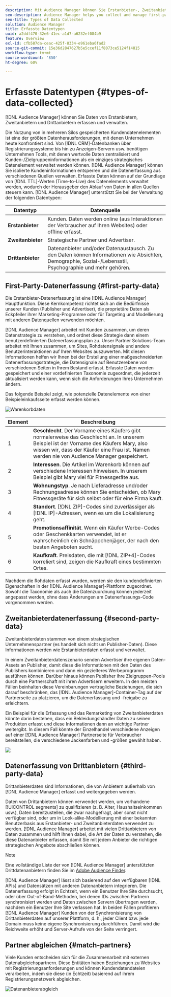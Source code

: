 ```yaml
---
description: Mit Audience Manager können Sie Erstanbieter-, Zweitanbieter- und Drittanbieterdaten erfassen und verwalten.
seo-description: Audience Manager helps you collect and manage first-party, second-party, and third-party data.
seo-title: Types of Data Collected
solution: Audience Manager
title: Erfasste Datentypen
uuid: a2ddf470-32e6-41ec-a1d7-a6232ef084b9
feature: Overview
exl-id: cfb587da-ceac-425f-8334-e961eba6fad2
source-git-commit: 15e36d2847627b5e5ccef11f8073ce5124f14815
workflow-type: tm+mt
source-wordcount: '850'
ht-degree: 60%

---
```


# Erfasste Datentypen {#types-of-data-collected}

[!DNL Audience Manager] können Sie Daten von Erstanbietern, Zweitanbietern und Drittanbietern erfassen und verwalten.

Die Nutzung von in mehreren Silos gespeicherten Kundendatenelementen ist eine der größten Datenherausforderungen, mit denen Unternehmen heute konfrontiert sind. Von [!DNL CRM]-Datenbanken über Registrierungssysteme bis hin zu Anzeigen-Servern usw. benötigen Unternehmen Tools, mit denen wertvolle Daten zentralisiert und Kunden-/Zielgruppeninformationen als ein einziges strategisches Datenelement verwaltet werden können. [!DNL Audience Manager] können Sie isolierte Kundeninformationen entsperren und die Datenerfassung aus verschiedenen Quellen verwalten. Erfasste Daten können auf der Grundlage von [!DNL TTL]-Werten (Time-to-Live) des Datenelements verwaltet werden, wodurch der Herausgeber den Ablauf von Daten in allen Quellen steuern kann. [!DNL Audience Manager] unterstützt Sie bei der Verwaltung der folgenden Datentypen:

| Datentyp | Datenquelle |
|---|---|
| **Erstanbieter** | Kunden. Daten werden online (aus Interaktionen der Verbraucher auf Ihren Websites) oder offline erfasst. |
| **Zweitanbieter** | Strategische Partner und Advertiser. |
| **Drittanbieter** | Datenanbieter und/oder Datenaustausch. Zu den Daten können Informationen wie Absichten, Demographie, Sozial-/Lebensstil, Psychographie und mehr gehören. |

## First-Party-Datenerfassung {#first-party-data}

Die Erstanbieter-Datenerfassung ist eine [!DNL Audience Manager] Hauptfunktion. Diese Kernkompetenz richtet sich an die Bedürfnisse unserer Kunden (Publisher und Advertiser), die proprietäre Daten als Eckpfeiler ihrer Marketing-Programme oder für Targeting und Modellierung mit anderen Datenquellen verwenden möchten.

[!DNL Audience Manager] arbeitet mit Kunden zusammen, um deren Datenstrategie zu verstehen, und ordnet diese Strategie dann einem benutzerdefinierten Datenerfassungsplan zu. Unser Partner Solutions-Team arbeitet mit Ihnen zusammen, um Sites, Rohdatensignale und andere Benutzerinteraktionen auf Ihren Websites auszuwerten. Mit diesen Informationen helfen wir Ihnen bei der Erstellung einer maßgeschneiderten Datenerfassungsstrategie, die Datensignale auf Benutzerebene von verschiedenen Seiten in Ihrem Bestand erfasst. Erfasste Daten werden gespeichert und einer vordefinierten Taxonomie zugeordnet, die jederzeit aktualisiert werden kann, wenn sich die Anforderungen Ihres Unternehmen ändern.

Das folgende Beispiel zeigt, wie potenzielle Datenelemente von einer Beispieleinkaufsseite erfasst werden können.

![Warenkorbdaten](assets/shopping-cart-data.png)

| Element | Beschreibung |
|---|---|
| 1 | **Geschlecht**. Der Vorname eines Käufers gibt normalerweise das Geschlecht an. In unserem Beispiel ist der Vorname des Käufers Mary, also wissen wir, dass der Käufer eine Frau ist. Namen werden nie von Audience Manager gespeichert. |
| 2 | **Interessen**. Die Artikel im Warenkorb können auf verschiedene Interessen hinweisen. In unserem Beispiel gibt Mary viel für Fitnessgeräte aus. |
| 3 | **Wohnungstyp**. Je nach Lieferadresse und/oder Rechnungsadresse können Sie entscheiden, ob Mary Fitnessgeräte für sich selbst oder für eine Firma kauft. |
| 4 | **Standort**. [!DNL ZIP]-Codes sind zuverlässiger als [!DNL IP]-Adressen, wenn es um die Lokalisierung geht. |
| 5 | **Promotionsaffinität**. Wenn ein Käufer Werbe-Codes oder Geschenkkarten verwendet, ist er wahrscheinlich ein Schnäppchenjäger, der nach den besten Angeboten sucht. |
| 6 | **Kaufkraft**. Preisdaten, die mit [!DNL ZIP+4]-Codes korreliert sind, zeigen die Kaufkraft eines bestimmten Ortes. |

Nachdem die Rohdaten erfasst wurden, werden sie den kundendefinierten Eigenschaften in der [!DNL Audience Manager]-Plattform zugeordnet. Sowohl die Taxonomie als auch die Datenzuordnung können jederzeit angepasst werden, ohne dass Änderungen am Datenerfassungs-Code vorgenommen werden.

## Zweitanbieterdatenerfassung {#second-party-data}

Zweitanbieterdaten stammen von einem strategischen Unternehmenspartner (es handelt sich nicht um Publisher-Daten). Diese Informationen werden wie Erstanbieterdaten erfasst und verwaltet.

In einem Zweitanbieterdatenszenario senden Advertiser ihre eigenen Daten-Assets an Publisher, damit diese die Informationen mit den Daten des Publishers kombinieren und dann ein gezielteres Werbeprogramm ausführen können. Darüber hinaus können Publisher ihre Zielgruppen-Pools durch eine Partnerschaft mit ihren Advertisern erweitern. In den meisten Fällen beinhalten diese Vereinbarungen vertragliche Beziehungen, die sich darauf beschränken, das [!DNL Audience Manager]-Container-Tag auf der Partnerseite zu platzieren, um die Datenerfassung und -freigabe zu erleichtern.

Ein Beispiel für die Erfassung und das Remarketing von Zweitanbieterdaten könnte darin bestehen, dass ein Bekleidungshändler Daten zu seinen Produkten erfasst und diese Informationen dann an wichtige Partner weitergibt. In diesem Fall könnte der Einzelhandel verschiedene Anzeigen auf einer [!DNL Audience Manager] Partnerseite für Verbraucher bereitstellen, die verschiedene Jackenfarben und -größen gewählt haben.

![](assets/shopping-cart-traits.png)

## Datenerfassung von Drittanbietern {#third-party-data}

Drittanbieterdaten sind Informationen, die von Anbietern außerhalb von [!DNL Audience Manager] erfasst und weitergegeben werden.

Daten von Drittanbietern können verwendet werden, um vorhandene [!UICONTROL segments] zu qualifizieren (z. B. Alter, Haushaltseinkommen usw.), Daten bereitzustellen, die zwar nachgefragt, aber sonst nicht verfügbar sind, oder um in Look-alike-Modellierung mit einer bekannten Benutzerbasis aus Erstanbieter- und Zweitanbieterdaten verwendet zu werden. [!DNL Audience Manager] arbeitet mit vielen Drittanbietern von Daten zusammen und hilft Ihnen dabei, die Art der Daten zu verstehen, die diese Datenanbieter erfassen, damit Sie mit jedem Anbieter die richtigen strategischen Angebote abschließen können.

>[!NOTE]
>
>Eine vollständige Liste der von [!DNL Audience Manager] unterstützten Drittdatenanbietern finden Sie im [Adobe Audience Finder](https://www.adobe-audience-finder.com/).

[!DNL Audience Manager] lässt sich basierend auf den verfügbaren [!DNL APIs] und Datensätzen mit anderen Datenanbietern integrieren. Die Datenerfassung erfolgt in Echtzeit, wenn ein Benutzer Ihre Site durchsucht, oder über Out-of-Band-Methoden, bei denen IDs zwischen Partnern synchronisiert werden und Daten zwischen Servern übertragen werden, nachdem ein Benutzer Ihre Site verlassen hat. In beiden Fällen profitieren [!DNL Audience Manager] Kunden von der Synchronisierung von Drittanbieterdaten auf unserer Plattform, d. h., jeder Client bzw. jede Domain muss keine eigene Synchronisierung durchführen. Damit wird die Reichweite erhöht und Server-Aufrufe von der Seite verringert.

## Partner abgleichen {#match-partners}

Viele Kunden entscheiden sich für die Zusammenarbeit mit externen Datenabgleichspartnern. Diese Entitäten haben Beziehungen zu Websites mit Registrierungsanforderungen und können Kundendatendateien verarbeiten, indem sie diese (in Echtzeit) basierend auf ihrem Registrierungsnetzwerk abgleichen.

![Datenanbieterabgleich](assets/data-provider-match.png)
